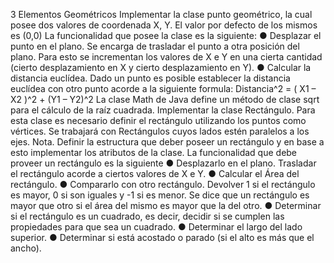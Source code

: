 3 Elementos Geométricos
Implementar la clase punto geométrico, la cual posee dos valores de coordenada X, Y.
El valor por defecto de los mismos es (0,0)
La funcionalidad que posee la clase es la siguiente:
    ● Desplazar el punto en el plano. Se encarga de trasladar el punto a otra posición
    del plano. Para esto se incrementan los valores de X e Y en una cierta cantidad
    (cierto desplazamiento en X y cierto desplazamiento en Y).
    ● Calcular la distancia euclídea. Dado un punto es posible establecer la distancia
    euclídea con otro punto acorde a la siguiente formula:
    Distancia^2 = ( X1 – X2 )^2 + (Y1 – Y2)^2
 La clase Math de Java define un método de clase sqrt para el cálculo de la raíz
cuadrada.
Implementar la clase Rectángulo.
Para esta clase es necesario definir el rectángulo utilizando los puntos como vértices. Se
trabajará con Rectángulos cuyos lados estén paralelos a los ejes.
Nota. Definir la estructura que deber poseer un rectángulo y en base a esto implementar
los atributos de la clase.
La funcionalidad que debe proveer un rectángulo es la siguiente
    ● Desplazarlo en el plano. Trasladar el rectángulo acorde a ciertos valores de X e Y.
    ● Calcular el Área del rectángulo.
    ● Compararlo con otro rectángulo. Devolver 1 si el rectángulo es mayor, 0 si son
      iguales y -1 si es menor. Se dice que un rectángulo es mayor que otro si el área
      del mismo es mayor que la del otro.
    ● Determinar si el rectángulo es un cuadrado, es decir, decidir si se cumplen las
      propiedades para que sea un cuadrado.
    ● Determinar el largo del lado superior.
    ● Determinar si está acostado o parado (si el alto es más que el ancho). 